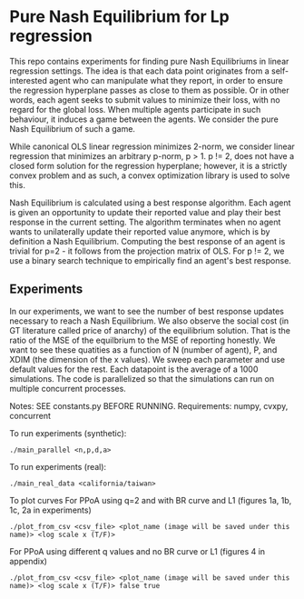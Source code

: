 # Pure Nash Equilibrium for Lp regression

This repo contains experiments for finding pure Nash Equilibriums in linear regression settings. The idea is that each data point
originates from a self-interested agent who can manipulate what they report, in order to ensure the regression hyperplane passes as 
close to them as possible. Or in other words, each agent seeks to submit values to minimize their loss, with no regard for the global
loss. When multiple agents participate in such behaviour, it induces a game between the agents. We consider the pure Nash Equilibrium
of such a game.

While canonical OLS linear regression minimizes 2-norm, we consider linear regression that minimizes an arbitrary p-norm, p > 1. 
p != 2, does not have a closed form solution for the regression hyperplane; however, it is a strictly convex problem and as such, a
convex optimization library is used to solve this. 

Nash Equilibrium is calculated using a best response algorithm. Each agent is given an opportunity to update their reported value and 
play their best response in the current setting. The algorithm terminates when no agent wants to unilaterally update their reported value
anymore, which is by definition a Nash Equilibrium. Computing the best response of an agent is trivial for p=2 - it follows from the 
projection matrix of OLS. For p != 2, we use a binary search technique to empirically find an agent's best response.

## Experiments
In our experiments, we want to see the number of best response updates necessary to reach a Nash Equilibrium. We also observe the social
cost (in GT literature called price of anarchy) of the equilibrium solution. That is the ratio of the MSE of the equilbrium to the MSE of
reporting honestly. We want to see these quatities as a function of N (number of agent), P, and XDIM (the dimension of the x values). We
sweep each parameter and use default values for the rest. Each datapoint is the average of a 1000 simulations. The code is parallelized 
so that the simulations can run on multiple concurrent processes. 

Notes: SEE constants.py BEFORE RUNNING. Requirements: numpy, cvxpy, concurrent

To run experiments (synthetic):
  
    ./main_parallel <n,p,d,a> 
    
To run experiments (real):
  
    ./main_real_data <california/taiwan> 


To plot curves
  For PPoA using q=2 and with BR curve and L1 (figures 1a, 1b, 1c, 2a in experiments)
  
    ./plot_from_csv <csv_file> <plot_name (image will be saved under this name)> <log scale x (T/F)> 
    
  For PPoA using different q values and no BR curve or L1 (figures 4 in appendix)

    ./plot_from_csv <csv_file> <plot_name (image will be saved under this name)> <log scale x (T/F)> false true
